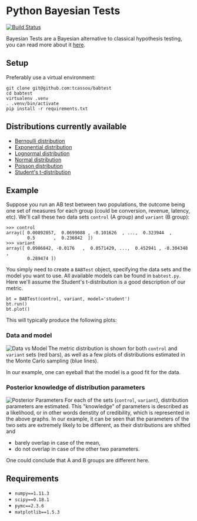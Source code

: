 # Python Bayesian Tests

[![Build Status](https://travis-ci.org/tcassou/babtest.svg?branch=master)](https://travis-ci.org/tcassou/babtest)

Bayesian Tests are a Bayesian alternative to classical hypothesis testing, you can read more about it [here](https://en.wikipedia.org/wiki/Bayes_factor).

## Setup
Preferably use a virtual environment:
```
git clone git@github.com:tcassou/babtest
cd babtest
virtualenv .venv
. .venv/bin/activate
pip install -r requirements.txt
```

## Distributions currently available
* [Bernoulli distribution](https://en.wikipedia.org/wiki/Bernoulli_distribution)
* [Exponential distribution](https://en.wikipedia.org/wiki/Exponential_distribution)
* [Lognormal distribution](https://en.wikipedia.org/wiki/Log-normal_distribution)
* [Normal distribution](https://en.wikipedia.org/wiki/Normal_distribution)
* [Poisson distribution](https://en.wikipedia.org/wiki/Poisson_distribution)
* [Student's t-distribution](https://en.wikipedia.org/wiki/Student's_t-distribution)

## Example
Suppose you run an AB test between two populations, the outcome being one set of measures for each group (could be conversion, revenue, latency, etc).
We'll call these two data sets `control` (A group) and `variant` (B group):
```
>>> control
array([ 0.00892857,  0.0699088 , -0.101626  , ...,  0.323944  ,
        0.5       ,  0.236842  ])
>>> variant
array([ 0.0986842, -0.0176   ,  0.0571429, ...,  0.452941 , -0.304348 ,
        0.289474 ])
```

You simply need to create a `BABTest` object, specifying the data sets and the model you want to use. All available models can be found in `babtest.py`.
Here we'll assume the Student's t-distribution is a good description of our metric.
```
bt = BABTest(control, variant, model='student')
bt.run()
bt.plot()
```

This will typically produce the following plots:

### Data and model

![Data vs Model](https://github.com/tcassou/babtest/blob/master/example/data_vs_pred.png)
The metric distribution is shown for both `control` and `variant` sets (red bars), as well as a few plots of distributions estimated in the Monte Carlo sampling (blue lines).

In our example, one can eyeball that the model is a good fit for the data.

### Posterior knowledge of distribution parameters

![Posterior Parameters](https://github.com/tcassou/babtest/blob/master/example/posterior_distrib.png)
For each of the sets (`control`, `variant`), distribution parameters are estimated. This "knowledge" of parameters is described as a likelihood, or in other words denstity of credibility, which is represented in the above graphs.
In our example, it can be seen that the parameters of the two sets are extremely likely to be different, as their distributions are shifted and
* barely overlap in case of the mean,
* do not overlap in case of the other two parameters.

One could conclude that A and B groups are different here.

## Requirements
* `numpy==1.11.3`
* `scipy==0.18.1`
* `pymc==2.3.6`
* `matplotlib==1.5.3`
